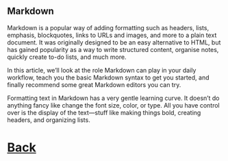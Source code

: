 ## Markdown

Markdown is a popular way of adding formatting such as headers, lists, emphasis, blockquotes, links to URLs and images, and more to a plain text document. It was originally designed to be an easy alternative to HTML, but has gained popularity as a way to write structured content, organise notes, quickly create to-do lists, and much more.

In this article, we’ll look at the role Markdown can play in your daily workflow, teach you the basic Markdown syntax to get you started, and finally recommend some great Markdown editors you can try.

Formatting text in Markdown has a very gentle learning curve. It doesn’t do anything fancy like change the font size, color, or type. All you have control over is the display of the text—stuff like making things bold, creating headers, and organizing lists.   

# [Back](README.md)    